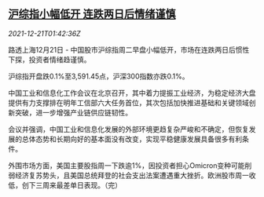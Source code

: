 <!--1640052062000-->
[沪综指小幅低开 连跌两日后情绪谨慎](https://cn.reuters.com/article/china-stock-market-open-1221-idCNKBS2J005I)
------

<div><i>2021-12-21T01:42:36Z</i></div><p>路透上海12月21日 - 中国股市沪综指周二早盘小幅低开，市场在连跌两日后惯性下探，投资者情绪趋谨慎。</p><p>沪综指开盘跌0.1%至3,591.45点，沪深300指数亦跌0.1%。</p><p>中国工业和信息化工作会议在北京召开，其中着力提振工业经济，为稳定经济大盘提供有力支撑排在明年工信部六大任务首位，其次包括加快推进基础和关键领域创新突破，进一步增强产业链供应链韧性。</p><p>会议并强调，中国工业和信息化发展的外部环境更趋复杂严峻和不确定，但恢复发展的总体态势和长期向好的基本面没有改变，实现平稳健康发展具备很多有利条件。</p><p>外围市场方面，美国主要股指周一下跌逾1%，因投资者担心Omicron变种可能削弱经济复苏势头，且美国总统拜登的社会支出法案遭遇重大挫折。欧洲股市周一收低，创下三周来最差单日表现。（完）</p>
